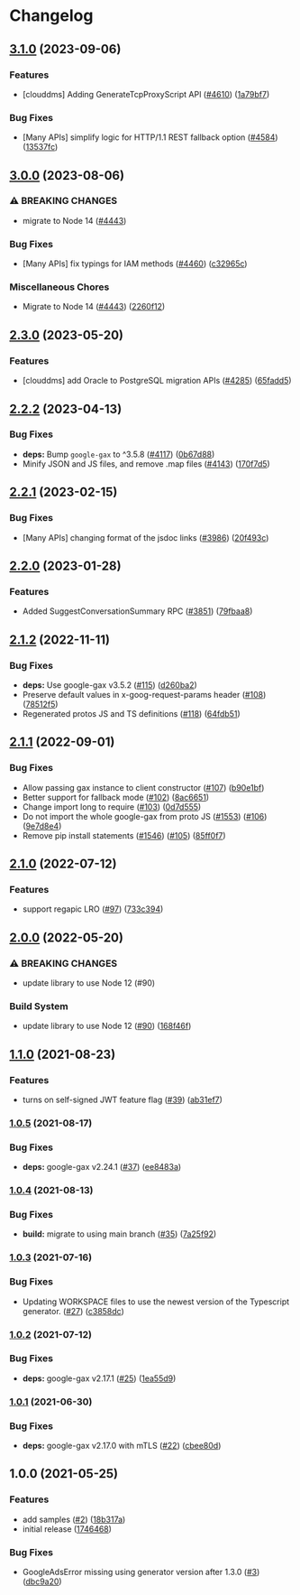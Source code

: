 # Changelog

## [3.1.0](https://github.com/googleapis/google-cloud-node/compare/dms-v3.0.0...dms-v3.1.0) (2023-09-06)


### Features

* [clouddms] Adding GenerateTcpProxyScript API ([#4610](https://github.com/googleapis/google-cloud-node/issues/4610)) ([1a79bf7](https://github.com/googleapis/google-cloud-node/commit/1a79bf704f9cae5b58df19778f52496aeaf9bc06))


### Bug Fixes

* [Many APIs] simplify logic for HTTP/1.1 REST fallback option ([#4584](https://github.com/googleapis/google-cloud-node/issues/4584)) ([13537fc](https://github.com/googleapis/google-cloud-node/commit/13537fcd6e3c552199d5057daf3b00c24033c908))

## [3.0.0](https://github.com/googleapis/google-cloud-node/compare/dms-v2.3.0...dms-v3.0.0) (2023-08-06)


### ⚠ BREAKING CHANGES

* migrate to Node 14 ([#4443](https://github.com/googleapis/google-cloud-node/issues/4443))

### Bug Fixes

* [Many APIs] fix typings for IAM methods ([#4460](https://github.com/googleapis/google-cloud-node/issues/4460)) ([c32965c](https://github.com/googleapis/google-cloud-node/commit/c32965c0c4a5975ba37371ecd819d9cffb080aa5))


### Miscellaneous Chores

* Migrate to Node 14 ([#4443](https://github.com/googleapis/google-cloud-node/issues/4443)) ([2260f12](https://github.com/googleapis/google-cloud-node/commit/2260f12543d171bda95345e53475f5f0fdc45770))

## [2.3.0](https://github.com/googleapis/google-cloud-node/compare/dms-v2.2.2...dms-v2.3.0) (2023-05-20)


### Features

* [clouddms] add Oracle to PostgreSQL migration APIs ([#4285](https://github.com/googleapis/google-cloud-node/issues/4285)) ([65fadd5](https://github.com/googleapis/google-cloud-node/commit/65fadd5fedea461b89cf7aeeb0f825a83dd81e02))

## [2.2.2](https://github.com/googleapis/google-cloud-node/compare/dms-v2.2.1...dms-v2.2.2) (2023-04-13)


### Bug Fixes

* **deps:** Bump `google-gax` to ^3.5.8 ([#4117](https://github.com/googleapis/google-cloud-node/issues/4117)) ([0b67d88](https://github.com/googleapis/google-cloud-node/commit/0b67d883963643ce1b4f6d2ccd3e8d37adf6e029))
* Minify JSON and JS files, and remove .map files ([#4143](https://github.com/googleapis/google-cloud-node/issues/4143)) ([170f7d5](https://github.com/googleapis/google-cloud-node/commit/170f7d57b8fd344d182a8e758867b8124722eebc))

## [2.2.1](https://github.com/googleapis/google-cloud-node/compare/dms-v2.2.0...dms-v2.2.1) (2023-02-15)


### Bug Fixes

* [Many APIs] changing format of the jsdoc links ([#3986](https://github.com/googleapis/google-cloud-node/issues/3986)) ([20f493c](https://github.com/googleapis/google-cloud-node/commit/20f493c94f7d6626d932b2610e00cbdd5df55f22))

## [2.2.0](https://github.com/googleapis/google-cloud-node/compare/dms-v2.1.2...dms-v2.2.0) (2023-01-28)


### Features

* Added SuggestConversationSummary RPC ([#3851](https://github.com/googleapis/google-cloud-node/issues/3851)) ([79fbaa8](https://github.com/googleapis/google-cloud-node/commit/79fbaa833d08738fa37aa37158ddb5b1c91710e1))

## [2.1.2](https://github.com/googleapis/nodejs-dms/compare/v2.1.1...v2.1.2) (2022-11-11)


### Bug Fixes

* **deps:** Use google-gax v3.5.2 ([#115](https://github.com/googleapis/nodejs-dms/issues/115)) ([d260ba2](https://github.com/googleapis/nodejs-dms/commit/d260ba2ae215ed5f8fefc67c2208e3597aa3c90c))
* Preserve default values in x-goog-request-params header ([#108](https://github.com/googleapis/nodejs-dms/issues/108)) ([78512f5](https://github.com/googleapis/nodejs-dms/commit/78512f56e32dd9758653220c5751dda5f03f9dab))
* Regenerated protos JS and TS definitions ([#118](https://github.com/googleapis/nodejs-dms/issues/118)) ([64fdb51](https://github.com/googleapis/nodejs-dms/commit/64fdb51490a9b16182b20509710b637848a00409))

## [2.1.1](https://github.com/googleapis/nodejs-dms/compare/v2.1.0...v2.1.1) (2022-09-01)


### Bug Fixes

* Allow passing gax instance to client constructor ([#107](https://github.com/googleapis/nodejs-dms/issues/107)) ([b90e1bf](https://github.com/googleapis/nodejs-dms/commit/b90e1bf394cfd86007241c8d786ddeca2bbd7178))
* Better support for fallback mode ([#102](https://github.com/googleapis/nodejs-dms/issues/102)) ([8ac6651](https://github.com/googleapis/nodejs-dms/commit/8ac6651be4422f4cfa4d43aa0fa050e5c186627a))
* Change import long to require ([#103](https://github.com/googleapis/nodejs-dms/issues/103)) ([0d7d555](https://github.com/googleapis/nodejs-dms/commit/0d7d55597c70bb6edc5f2dcaf7840fae4e8644a3))
* Do not import the whole google-gax from proto JS ([#1553](https://github.com/googleapis/nodejs-dms/issues/1553)) ([#106](https://github.com/googleapis/nodejs-dms/issues/106)) ([9e7d8e4](https://github.com/googleapis/nodejs-dms/commit/9e7d8e46f989591ade8b06559516bd2c56f83658))
* Remove pip install statements ([#1546](https://github.com/googleapis/nodejs-dms/issues/1546)) ([#105](https://github.com/googleapis/nodejs-dms/issues/105)) ([85ff0f7](https://github.com/googleapis/nodejs-dms/commit/85ff0f7da4a925d96b477faa6161bcf2b8244b51))

## [2.1.0](https://github.com/googleapis/nodejs-dms/compare/v2.0.0...v2.1.0) (2022-07-12)


### Features

* support regapic LRO ([#97](https://github.com/googleapis/nodejs-dms/issues/97)) ([733c394](https://github.com/googleapis/nodejs-dms/commit/733c3940e86ca015fc61223a2ec0de41a25e4e89))

## [2.0.0](https://github.com/googleapis/nodejs-dms/compare/v1.1.0...v2.0.0) (2022-05-20)


### ⚠ BREAKING CHANGES

* update library to use Node 12 (#90)

### Build System

* update library to use Node 12 ([#90](https://github.com/googleapis/nodejs-dms/issues/90)) ([168f46f](https://github.com/googleapis/nodejs-dms/commit/168f46f8314ff0b6ce59ca8e8236b26a98e923ab))

## [1.1.0](https://www.github.com/googleapis/nodejs-dms/compare/v1.0.5...v1.1.0) (2021-08-23)


### Features

* turns on self-signed JWT feature flag ([#39](https://www.github.com/googleapis/nodejs-dms/issues/39)) ([ab31ef7](https://www.github.com/googleapis/nodejs-dms/commit/ab31ef7135716e3e304cf4988900ec59b0a77bef))

### [1.0.5](https://www.github.com/googleapis/nodejs-dms/compare/v1.0.4...v1.0.5) (2021-08-17)


### Bug Fixes

* **deps:** google-gax v2.24.1 ([#37](https://www.github.com/googleapis/nodejs-dms/issues/37)) ([ee8483a](https://www.github.com/googleapis/nodejs-dms/commit/ee8483a069e32a189579d44423fd726e9731b2e9))

### [1.0.4](https://www.github.com/googleapis/nodejs-dms/compare/v1.0.3...v1.0.4) (2021-08-13)


### Bug Fixes

* **build:** migrate to using main branch ([#35](https://www.github.com/googleapis/nodejs-dms/issues/35)) ([7a25f92](https://www.github.com/googleapis/nodejs-dms/commit/7a25f9251f1877877e79f4477c073952de29348e))

### [1.0.3](https://www.github.com/googleapis/nodejs-dms/compare/v1.0.2...v1.0.3) (2021-07-16)


### Bug Fixes

* Updating WORKSPACE files to use the newest version of the Typescript generator. ([#27](https://www.github.com/googleapis/nodejs-dms/issues/27)) ([c3858dc](https://www.github.com/googleapis/nodejs-dms/commit/c3858dcfbf41d4a4eaf3eecd9056a72b6623a14b))

### [1.0.2](https://www.github.com/googleapis/nodejs-dms/compare/v1.0.1...v1.0.2) (2021-07-12)


### Bug Fixes

* **deps:** google-gax v2.17.1 ([#25](https://www.github.com/googleapis/nodejs-dms/issues/25)) ([1ea55d9](https://www.github.com/googleapis/nodejs-dms/commit/1ea55d95e5648be81a6a85d9260ba0bf27f82571))

### [1.0.1](https://www.github.com/googleapis/nodejs-dms/compare/v1.0.0...v1.0.1) (2021-06-30)


### Bug Fixes

* **deps:** google-gax v2.17.0 with mTLS ([#22](https://www.github.com/googleapis/nodejs-dms/issues/22)) ([cbee80d](https://www.github.com/googleapis/nodejs-dms/commit/cbee80d1db4e8a3982630a9a863f82e98ffeddf2))

## 1.0.0 (2021-05-25)


### Features

* add samples ([#2](https://www.github.com/googleapis/nodejs-dms/issues/2)) ([18b317a](https://www.github.com/googleapis/nodejs-dms/commit/18b317a010278321a39a0f9052c74f128806ea92))
* initial release ([1746468](https://www.github.com/googleapis/nodejs-dms/commit/17464680ee5773136f9a1136d2599307072735b8))


### Bug Fixes

* GoogleAdsError missing using generator version after 1.3.0 ([#3](https://www.github.com/googleapis/nodejs-dms/issues/3)) ([dbc9a20](https://www.github.com/googleapis/nodejs-dms/commit/dbc9a204e0925d6c6494a3d9e378d1e9670e6ef9))
